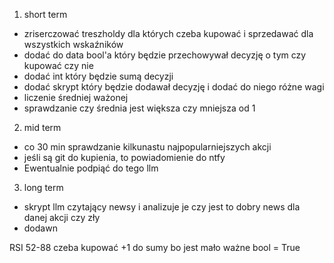 1. short term
- zriserczować treszholdy dla których czeba kupować i sprzedawać dla wszystkich wskaźników
- dodać do data bool'a który będzie przechowywał decyzję o tym czy kupować czy nie
- dodać int który będzie sumą decyzji
- dodać skrypt który będzie dodawał decyzję i dodać do niego różne wagi
- liczenie średniej ważonej
- sprawdzanie czy średnia jest większa czy mniejsza od 1
2. mid term
- co 30 min sprawdzanie kilkunastu najpopularniejszych akcji 
- jeśli są git do kupienia, to powiadomienie do ntfy
- Ewentualnie podpiąć do tego llm
3. long term
- skrypt llm czytający newsy i analizuje je czy jest to dobry news dla danej akcji czy zły
- dodawn

RSI   52-88 czeba kupować 
        +1 do sumy bo jest mało ważne
        bool = True

